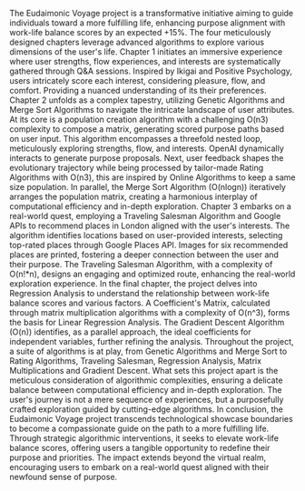 The Eudaimonic Voyage project is a transformative initiative aiming to guide individuals toward a more fulfilling life, enhancing purpose alignment with work-life balance scores by an expected +15%. The four meticulously designed chapters leverage advanced algorithms to explore various dimensions of the user's life.
Chapter 1 initiates an immersive experience where user strengths, flow experiences, and interests are systematically gathered through Q&A sessions. Inspired by Ikigai and Positive Psychology, users intricately score each interest, considering pleasure, flow, and comfort. Providing a nuanced understanding of its their preferences.
Chapter 2 unfolds as a complex tapestry, utilizing Genetic Algorithms and Merge Sort Algorithms to navigate the intricate landscape of user attributes. At its core is a population creation algorithm with a challenging O(n3) complexity to compose a matrix, generating scored purpose paths based on user input. This algorithm encompasses a threefold nested loop, meticulously exploring strengths, flow, and interests. OpenAI dynamically interacts to generate purpose proposals. Next, user feedback shapes the evolutionary trajectory while being processed by tailor-made Rating Algorithms with O(n3), this are inspired by Online Algorithms to keep a same size population. In parallel, the Merge Sort Algorithm (O(nlogn)) iteratively arranges the population matrix, creating a harmonious interplay of computational efficiency and in-depth exploration.
Chapter 3 embarks on a real-world quest, employing a Traveling Salesman Algorithm and Google APIs to recommend places in London aligned with the user's interests. The algorithm identifies locations based on user-provided interests, selecting top-rated places through Google Places API. Images for six recommended places are printed, fostering a deeper connection between the user and their purpose. The Traveling Salesman Algorithm, with a complexity of O(n!*n), designs an engaging and optimized route, enhancing the real-world exploration experience.
In the final chapter, the project delves into Regression Analysis to understand the relationship between work-life balance scores and various factors. A Coefficient's Matrix, calculated through matrix multiplication algorithms with a complexity of O(n^3), forms the basis for Linear Regression Analysis. The Gradient Descent Algorithm (O(n)) identifies, as a parallel approach, the ideal coefficients for independent variables, further refining the analysis.
Throughout the project, a suite of algorithms is at play, from Genetic Algorithms and Merge Sort to Rating Algorithms, Traveling Salesman, Regression Analysis, Matrix Multiplications and Gradient Descent. What sets this project apart is the meticulous consideration of algorithmic complexities, ensuring a delicate balance between computational efficiency and in-depth exploration. The user's journey is not a mere sequence of experiences, but a purposefully crafted exploration guided by cutting-edge algorithms.
In conclusion, the Eudaimonic Voyage project transcends technological showcase boundaries to become a compassionate guide on the path to a more fulfilling life. Through strategic algorithmic interventions, it seeks to elevate work-life balance scores, offering users a tangible opportunity to redefine their purpose and priorities. The impact extends beyond the virtual realm, encouraging users to embark on a real-world quest aligned with their newfound sense of purpose.
